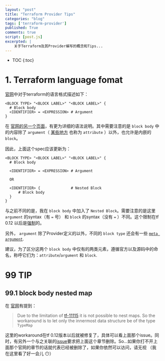 ```yaml
---
layout: "post"
title: "Terraform Provider Tips"
categories: "blog"
tags: ['terraform-provider']
published: True
comments: true
script: [post.js]
excerpted: |
    关于Terraform及其Provider编写的概念和Tips...
---
```


* TOC
{:toc}

# 1. Terraform language fomat

[官网](https://www.terraform.io/docs/configuration/index.html#arguments-blocks-and-expressions)中对于terraform的语言格式描述如下：

```
<BLOCK TYPE> "<BLOCK LABEL>" "<BLOCK LABEL>" {
  # Block body
  <IDENTIFIER> = <EXPRESSION> # Argument
}
```

在 [官网的另一个页面](https://www.terraform.io/docs/configuration/syntax.html)，有更为详细的语法说明。其中需要注意的是 `block body` 中的内容除了 `argument`（ [某些地方](https://www.terraform.io/docs/extend/terraform-0.12-compatibility.html#configuration-syntax-changes) 也称为 `attribute` ）以外，也允许是内嵌的 `block`。

因此，上面这个spec应该更新为：

```
<BLOCK TYPE> "<BLOCK LABEL>" "<BLOCK LABEL>" {
  # Block body

  <IDENTIFIER> = <EXPRESSION> # Argument

  OR

  <IDENTIFIER> {              # Nested Block
      # Block body
  }
}
```

与之前不同的是，我在 `block body` 中加入了 `Nested Block`。需要注意的是这里 `argument` 的syntax（有 `=` 号） 和 `block` 的syntax（没有 `=` ）不同。这个限制在tf 0.12 以后是[强制](https://www.terraform.io/docs/extend/terraform-0.12-compatibility.html#configuration-syntax-changes)的。

另外， `argument` 除了Provider定义的以外，不同的 `block type` 还会有一些 [`meta argument`](https://www.terraform.io/docs/configuration/resources.html#meta-arguments).

建议，为了区分这两个 `block body` 中仅有的两类元素，遵循官方以及源码中的命名，称呼它们为：`attribute`/`argument` 和 `block`.

# 99 TIP

## 99.1 block body nested map

在 [官网](https://www.terraform.io/docs/extend/writing-custom-providers.html#implementing-a-more-complex-read)有提到：

> Due to the limitation of [tf-11115](https://github.com/hashicorp/terraform/issues/11115) it is not possible to nest maps. So the workaround is to let only the innermost data structure be of the type `TypeMap`

这里的workaround在tf 0.12版本以后就被修复了，具体可以看上面那个issue。同时，有另外一个与之关联的[issue](https://github.com/hashicorp/terraform-website/issues/908)要求把上面这个章节删除。So...如果你打不开上面那个官网的章节的话就代表已经被删除了，如果你依然可以访问，请无视 （我在这里看了好一会儿 😶）